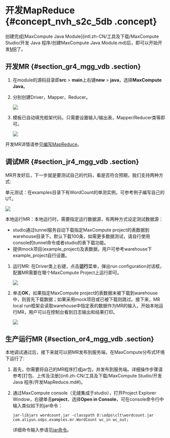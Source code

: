 # 开发MapReduce {#concept_nvh_s2c_5db .concept}

创建完成[MaxCompute Java Module](intl.zh-CN/工具及下载/MaxCompute Studio/开发 Java 程序/创建MaxCompute Java Module.md)后，即可以开始开发[MR](../../../../intl.zh-CN/用户指南/MapReduce/概要/MapReduce概述.md)了。

## 开发MR {#section_gr4_mgg_vdb .section}

1.  在module的源码目录即**src** \> **main**上右键**new** \> **java**，选择**MaxCompute Java**。
2.  分别创建Driver，Mapper，Reducer。

    ![](http://static-aliyun-doc.oss-cn-hangzhou.aliyuncs.com/assets/img/12131/15447826441997_zh-CN.png)

3.  模板已自动填充框架代码，只需要设置输入/输出表，Mapper/Reducer类等即可。

    ![](http://static-aliyun-doc.oss-cn-hangzhou.aliyuncs.com/assets/img/12131/15447826441998_zh-CN.png)


开发MR详情请参见[编写MapReduce](../../../../intl.zh-CN/快速入门/编写MapReduce.md#)。

## 调试MR {#section_jr4_mgg_vdb .section}

MR开发好后，下一步就是要测试自己的代码，看是否符合预期，我们支持两种方式:

单元测试：在examples目录下有WordCount的单测实例，可参考例子编写自己的UT。

![](http://static-aliyun-doc.oss-cn-hangzhou.aliyuncs.com/assets/img/12131/15447826441999_zh-CN.png)

本地运行MR：本地运行时，需要指定运行数据源，有两种方式设定测试数据源：

-   studio通过tunnel服务自动下载指定MaxCompute project的表数据到warehouse目录下。默认下载100条，如需更多数据测试，请自行使用console的tunnel命令或者studio的表下载功能。
-   提供mock项目\(example\_project\)及表数据，用户可参考warehouse下example\_project自行设置。

1.  运行MR: 在Driver类上右键，点击**运行**菜单，弹出run configuration对话框，配置MR需要在哪个MaxCompute Project上运行即可。

    ![](http://static-aliyun-doc.oss-cn-hangzhou.aliyuncs.com/assets/img/12131/15447826442001_zh-CN.png)

2.  单击**OK**，如果指定MaxCompute project的表数据未被下载到warehouse中，则首先下载数据；如果采用mock项目或已被下载则跳过。接下来，MR local run框架会读取warehouse中指定表的数据作为MR的输入，开始本地运行MR，用户可以在控制台看到日志输出和结果打印。

    ![](http://static-aliyun-doc.oss-cn-hangzhou.aliyuncs.com/assets/img/12131/15447826442002_zh-CN.png)


## 生产运行MR {#section_or4_mgg_vdb .section}

本地调试通过后，接下来就可以把MR发布到服务端，在MaxCompute分布式环境下运行了:

1.  首先，你需要将自己的MR程序打成jar包，并发布到服务端。详细操作步骤请参考[打包、上传及注册](intl.zh-CN/工具及下载/MaxCompute Studio/开发 Java 程序/开发MapReduce.md#)。
2.  通过MaxCompute console（无缝集成于studio），打开Project Explorer Window，右键单击**project**，选择**Open in Console**，可在console命令行中输入类似如下的jar命令：

    ```
    jar-libjars wordcount.jar -classpath D:\odps\clt\wordcount.jar com.aliyun.odps.examples.mr.WordCount wc_in wc_out;
    ```

    详细命令输入参请见[jar命令](../../../../intl.zh-CN/用户指南/MapReduce/功能介绍/作业提交.md)。


